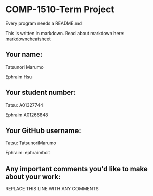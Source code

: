 # COMP-1510-Term Project

Every program needs a README.md

This is written in markdown. Read about markdown here: [markdowncheatsheet](https://www.markdownguide.org/cheat-sheet/)

## Your name:
Tatsunori Marumo

Ephraim Hsu

## Your student number:
Tatsu: A01327744

Ephraim A01266848

## Your GitHub username:

Tatsu: TatsunoriMarumo

Ephraim: ephraimbcit

## Any important comments you'd like to make about your work:

REPLACE THIS LINE WITH ANY COMMENTS

